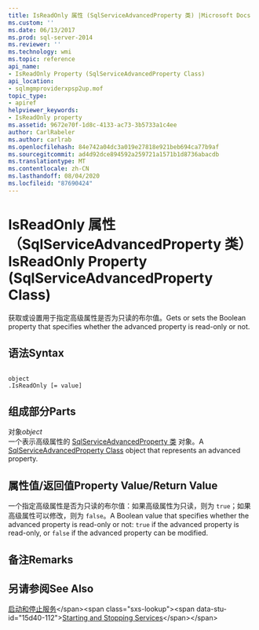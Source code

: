 ```yaml
---
title: IsReadOnly 属性 (SqlServiceAdvancedProperty 类) |Microsoft Docs
ms.custom: ''
ms.date: 06/13/2017
ms.prod: sql-server-2014
ms.reviewer: ''
ms.technology: wmi
ms.topic: reference
api_name:
- IsReadOnly Property (SqlServiceAdvancedProperty Class)
api_location:
- sqlmgmproviderxpsp2up.mof
topic_type:
- apiref
helpviewer_keywords:
- IsReadOnly property
ms.assetid: 9672e70f-1d8c-4133-ac73-3b5733a1c4ee
author: CarlRabeler
ms.author: carlrab
ms.openlocfilehash: 84e742a04dc3a019e27818e921beb694ca77b9af
ms.sourcegitcommit: ad4d92dce894592a259721a1571b1d8736abacdb
ms.translationtype: MT
ms.contentlocale: zh-CN
ms.lasthandoff: 08/04/2020
ms.locfileid: "87690424"
---
```

# <a name="isreadonly-property-sqlserviceadvancedproperty-class"></a><span data-ttu-id="15d40-102">IsReadOnly 属性（SqlServiceAdvancedProperty 类）</span><span class="sxs-lookup"><span data-stu-id="15d40-102">IsReadOnly Property (SqlServiceAdvancedProperty Class)</span></span>
  <span data-ttu-id="15d40-103">获取或设置用于指定高级属性是否为只读的布尔值。</span><span class="sxs-lookup"><span data-stu-id="15d40-103">Gets or sets the Boolean property that specifies whether the advanced property is read-only or not.</span></span>  
  
## <a name="syntax"></a><span data-ttu-id="15d40-104">语法</span><span class="sxs-lookup"><span data-stu-id="15d40-104">Syntax</span></span>  
  
```  
  
object  
.IsReadOnly [= value]  
```  
  
## <a name="parts"></a><span data-ttu-id="15d40-105">组成部分</span><span class="sxs-lookup"><span data-stu-id="15d40-105">Parts</span></span>  
 <span data-ttu-id="15d40-106">对象</span><span class="sxs-lookup"><span data-stu-id="15d40-106">*object*</span></span>  
 <span data-ttu-id="15d40-107">一个表示高级属性的 [SqlServiceAdvancedProperty 类](sqlserviceadvancedproperty-class.md) 对象。</span><span class="sxs-lookup"><span data-stu-id="15d40-107">A [SqlServiceAdvancedProperty Class](sqlserviceadvancedproperty-class.md) object that represents an advanced property.</span></span>  
  
## <a name="property-valuereturn-value"></a><span data-ttu-id="15d40-108">属性值/返回值</span><span class="sxs-lookup"><span data-stu-id="15d40-108">Property Value/Return Value</span></span>  
 <span data-ttu-id="15d40-109">一个指定高级属性是否为只读的布尔值：如果高级属性为只读，则为 `true`；如果高级属性可以修改，则为 `false`。</span><span class="sxs-lookup"><span data-stu-id="15d40-109">A Boolean value that specifies whether the advanced property is read-only or not: `true` if the advanced property is read-only, or `false` if the advanced property can be modified.</span></span>  
  
## <a name="remarks"></a><span data-ttu-id="15d40-110">备注</span><span class="sxs-lookup"><span data-stu-id="15d40-110">Remarks</span></span>  
  
## <a name="see-also"></a><span data-ttu-id="15d40-111">另请参阅</span><span class="sxs-lookup"><span data-stu-id="15d40-111">See Also</span></span>  
 <span data-ttu-id="15d40-112">[启动和停止服务](https://technet.microsoft.com/library/ms174886\(v=sql.105\).aspx)</span><span class="sxs-lookup"><span data-stu-id="15d40-112">[Starting and Stopping Services](https://technet.microsoft.com/library/ms174886\(v=sql.105\).aspx)</span></span>  
  
  
